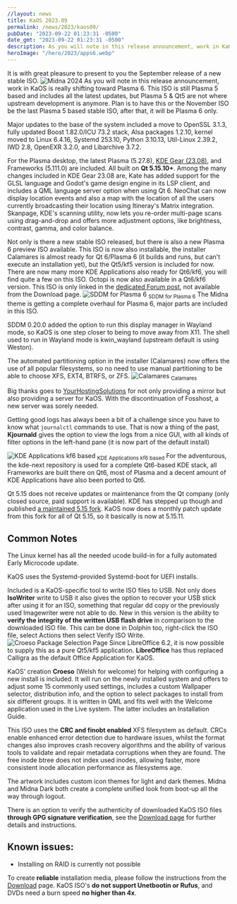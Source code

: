 ```yaml
---
//layout: news
title: KaOS 2023.09
permalink: /news/2023/kaos09/
pubDate: "2023-09-22 01:23:31 -0500"
date_gmt: "2023-09-22 01:23:31 -0500"
description: As you will note in this release announcement, work in KaOS is really shifting toward Plasma 6. This ISO is still Plasma 5 based
heroImage: "/hero/2023/apps6.webp"
---
```


It is with great pleasure to present to you the September release of a new stable ISO.
![](/2024/midna2024.png "Midna 2024")
As you will note in this release announcement, work in KaOS is really shifting toward Plasma 6. This ISO is still Plasma 5 based and includes all the latest updates, but Plasma 5 & Qt5 are not where upstream development is anymore. Plan is to have this or the November ISO be the last Plasma 5 based stable ISO, after that, it will be Plasma 6 only.

Major updates to the base of the system included a move to OpenSSL 3.1.3, fully updated Boost 1.82.0/ICU 73.2 stack, Alsa packages 1.2.10, kernel moved to Linux 6.4.16, Systemd 253.10, Python 3.10.13, Util-Linux 2.39.2, IWD 2.8, OpenEXR 3.2.0, and Libarchive 3.7.2.

For the Plasma desktop, the latest Plasma (5.27.8), [KDE Gear (23.08)](https://kde.org/announcements/gear/23.08.0/), and Frameworks (5.111.0) are included. All built on **Qt 5.15.10+**. Among the many changes included in KDE Gear 23.08 are, Kate has added support for the GLSL language and Godot's game design engine in its LSP client, and includes a QML language server option when using Qt 6. NeoChat can now display location events and also a map with the location of all the users currently broadcasting their location using Itineray's Matrix integration. Skanpage, KDE's scanning utility, now lets you re-order multi-page scans using drag-and-drop and offers more adjustment options, like brightness, contrast, gamma, and color balance.

Not only is there a new stable ISO released, but there is also a new Plasma 6 preview ISO available. This ISO is now also installable, the installer Calamares is almost ready for Qt 6/Plasma 6 (it builds and runs, but can't execute an installation yet), but the Qt5/kf5 version is included for now. There are now many more KDE Applications also ready for Qt6/kf6, you will find quite a few on this ISO. Octopi is now also available in a Qt6/kf6 version. This ISO is only linked in the [dedicated Forum post](https://forum.kaosx.us/d/3072-plasma-6-test-iso), not available from the Download page.
![](/2023/sddm_plasma6.png "SDDM for Plasma 6")
<sub>SDDM for Plasma 6</sub>
The Midna theme is getting a complete overhaul for Plasma 6, major parts are included in this ISO.

SDDM 0.20.0 added the option to run this display manager in Wayland mode, so KaOS is one step closer to being to move away from X11. The shell used to run in Wayland mode is kwin_wayland (upstream default is using Weston).

The automated partitioning option in the installer (Calamares) now offers the use of all popular filesystems, so no need to use manual partitioning to be able to choose XFS, EXT4, BTRFS, or ZFS.
![](/2023/cala_summary.png "Calamares")
<sub>Calamares</sub>

Big thanks goes to [YourHostingSolutions](https://yourhostingsolutions.com/) for not only providing a mirror but also providing a server for KaOS. With the discontinuation of Fosshost, a new server was sorely needed.

Getting good logs has always been a bit of a challenge since you have to know what `journalctl` commands to use. That is now a thing of the past, **Kjournald** gives the option to view the logs from a nice GUI, with all kinds of filter options in the left-hand pane (it is now part of the default install)

![](/2023/apps6.png "KDE Applications kf6 based")
<sub>KDE Applications kf6 based</sub>
For the adventurous, the kde-next repository is used for a complete Qt6-based KDE stack, all Frameworks are built there on Qt6, most of Plasma and a decent amount of KDE Applications have also been ported to Qt6.

Qt 5.15 does not receive updates or maintenance from the Qt company (only closed source, paid support is available). KDE has stepped up though and published [a maintained 5.15 fork](https://dot.kde.org/2021/04/06/announcing-kdes-qt-5-patch-collection). KaOS now does a monthly patch update from this fork for all of Qt 5.15, so it basically is now at 5.15.11.

## Common Notes

The Linux kernel has all the needed ucode build-in for a fully automated Early Microcode update.

KaOS uses the Systemd-provided Systemd-boot for UEFI installs.

Included is a KaOS-specific tool to write ISO files to USB. Not only does **IsoWriter** write to USB it also gives the option to recover your USB stick after using it for an ISO, something that regular dd copy or the previously used Imagewriter were not able to do. New in this version is the ability to **verify the integrity of the written USB flash drive** in comparison to the downloaded ISO file. This can be done in Dolphin too, right-click the ISO file, select Actions then select Verify ISO Write.
![](/2020/croeso_packages.png "Croeso Package Selection Page")
Since LibreOffice 6.2, it is now possible to supply this as a pure Qt5/kf5 application. **LibreOffice** has thus replaced Calligra as the default Office Application for KaOS.

KaOS' creation **Croeso** (Welsh for welcome) for helping with configuring a new install is included. It will run on the newly installed system and offers to adjust some 15 commonly used settings, includes a custom Wallpaper selector, distribution info, and the option to select packages to install from six different groups. It is written in QML and fits well with the Welcome application used in the Live system. The latter includes an Installation Guide.

This ISO uses the **CRC and finobt enabled** XFS filesystem as default. CRCs enable enhanced error detection due to hardware issues, whilst the format changes also improves crash recovery algorithms and the ability of various tools to validate and repair metadata corruptions when they are found. The free inode btree does not index used inodes, allowing faster, more consistent inode allocation performance as filesystems age.

The artwork includes custom icon themes for light and dark themes. Midna and Midna Dark both create a complete unified look from boot-up all the way through logout.

There is an option to verify the authenticity of downloaded KaOS ISO files **through GPG signature verification**, see the [Download page](https://kaosx.us/pages/download/#authenticity-check) for further details and instructions.

## Known issues:

- Installing on RAID is currently not possible

To create **reliable** installation media, please follow the instructions from the [Download](http://kaosx.us/download/) page. KaOS ISO's **do not support Unetbootin or Rufus**, and DVDs need a burn speed **no higher than 4x**.
